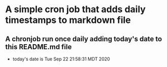 A simple cron job that adds daily timestamps to markdown file
============================================================
## A chronjob run once daily adding today's date to this README.md file
* today's date is Tue Sep 22 21:58:31 MDT 2020
